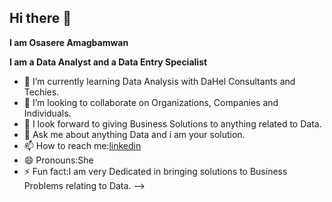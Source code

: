 ## Hi there 👋

**I am Osasere Amagbamwan**

**I am a Data Analyst and a Data Entry Specialist** 

- 🌱 I’m currently learning Data Analysis with DaHel Consultants and Techies.
- 👯 I’m looking to collaborate on Organizations, Companies and Individuals.
- 🤔 I look forward to giving Business Solutions to anything related to Data.
- 💬 Ask me about anything Data and i am your solution.
- 📫 How to reach me:[linkedin](https://www.linkedin.com/in/osasere-amagbamwan-3a5271272/)
- 😄 Pronouns:She 
- ⚡ Fun fact:I am very Dedicated in bringing solutions to Business Problems relating to Data.
-->
